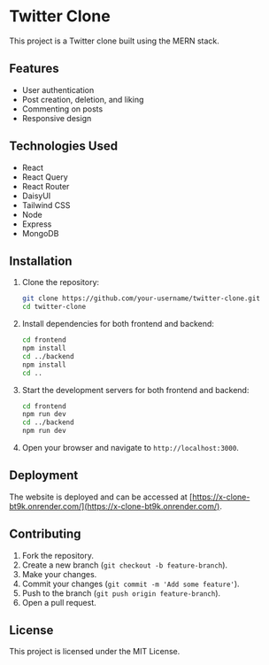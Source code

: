 # Twitter Clone

This project is a Twitter clone built using the MERN stack.

## Features

- User authentication
- Post creation, deletion, and liking
- Commenting on posts
- Responsive design

## Technologies Used

- React
- React Query
- React Router
- DaisyUI
- Tailwind CSS
- Node
- Express
- MongoDB

## Installation

1. Clone the repository:
    ```bash
    git clone https://github.com/your-username/twitter-clone.git
    cd twitter-clone
    ```

2. Install dependencies for both frontend and backend:
    ```bash
    cd frontend
    npm install
    cd ../backend
    npm install
    cd ..
    ```

3. Start the development servers for both frontend and backend:
    ```bash
    cd frontend
    npm run dev
    cd ../backend
    npm run dev
    ```

4. Open your browser and navigate to `http://localhost:3000`.

## Deployment

The website is deployed and can be accessed at [https://x-clone-bt9k.onrender.com/](https://x-clone-bt9k.onrender.com/).

## Contributing

1. Fork the repository.
2. Create a new branch (`git checkout -b feature-branch`).
3. Make your changes.
4. Commit your changes (`git commit -m 'Add some feature'`).
5. Push to the branch (`git push origin feature-branch`).
6. Open a pull request.

## License

This project is licensed under the MIT License.